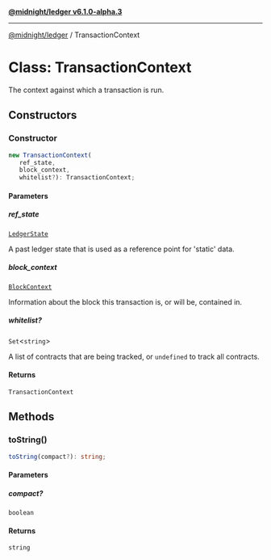 [**@midnight/ledger v6.1.0-alpha.3**](../README.md)

***

[@midnight/ledger](../globals.md) / TransactionContext

# Class: TransactionContext

The context against which a transaction is run.

## Constructors

### Constructor

```ts
new TransactionContext(
   ref_state, 
   block_context, 
   whitelist?): TransactionContext;
```

#### Parameters

##### ref\_state

[`LedgerState`](LedgerState.md)

A past ledger state that is used as a reference point
for 'static' data.

##### block\_context

[`BlockContext`](../type-aliases/BlockContext.md)

Information about the block this transaction is, or
will be, contained in.

##### whitelist?

`Set`\<`string`\>

A list of contracts that are being tracked, or
`undefined` to track all contracts.

#### Returns

`TransactionContext`

## Methods

### toString()

```ts
toString(compact?): string;
```

#### Parameters

##### compact?

`boolean`

#### Returns

`string`
